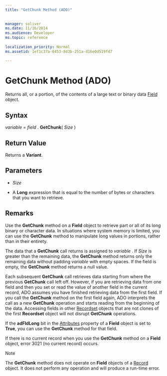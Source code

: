 ```yaml
---
title: "GetChunk Method (ADO)"
 
 
manager: soliver
ms.date: 11/16/2014
ms.audience: Developer
ms.topic: reference
  
localization_priority: Normal
ms.assetid: 1ef1c37a-8453-8d3b-251a-d16e0d519fd7

---
```


# GetChunk Method (ADO)

Returns all, or a portion, of the contents of a large text or binary data [Field](field-object-ado.md) object. 
  
## Syntax

 *variable*  =  *field*  . **GetChunk**( *Size*  ) 
  
## Return Value

Returns a **Variant**. 
  
## Parameters

-  *Size* 
    
- A **Long** expression that is equal to the number of bytes or characters that you want to retrieve. 
    
## Remarks

Use the **GetChunk** method on a **Field** object to retrieve part or all of its long binary or character data. In situations where system memory is limited, you can use the **GetChunk** method to manipulate long values in portions, rather than in their entirety. 
  
The data that a **GetChunk** call returns is assigned to  *variable*  . If  *Size*  is greater than the remaining data, the **GetChunk** method returns only the remaining data without padding  *variable*  with empty spaces. If the field is empty, the **GetChunk** method returns a null value. 
  
Each subsequent **GetChunk** call retrieves data starting from where the previous **GetChunk** call left off. However, if you are retrieving data from one field and then you set or read the value of another field in the current record, ADO assumes you have finished retrieving data from the first field. If you call the **GetChunk** method on the first field again, ADO interprets the call as a new **GetChunk** operation and starts reading from the beginning of the data. Accessing fields in other [Recordset](recordset-object-ado.md) objects that are not clones of the first **Recordset** object will not disrupt **GetChunk** operations. 
  
If the **adFldLong** bit in the [Attributes](attributes-property-ado.md) property of a **Field** object is set to **True**, you can use the **GetChunk** method for that field. 
  
If there is no current record when you use the **GetChunk** method on a **Field** object, error 3021 (no current record) occurs. 
  
> [!NOTE]
> The **GetChunk** method does not operate on **Field** objects of a [Record](record-object-ado.md) object. It does not perform any operation and will produce a run-time error. 
  

